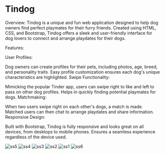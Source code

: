 # Tindog

Overview:
Tindog is a unique and fun web application designed to help dog owners find perfect playmates for their furry friends. Created using HTML, CSS, and Bootstrap, Tindog offers a sleek and user-friendly interface for dog lovers to connect and arrange playdates for their dogs.

Features:

User Profiles:

Dog owners can create profiles for their pets, including photos, age, breed, and personality traits.
Easy profile customization ensures each dog's unique characteristics are highlighted.
Swipe Functionality:

Mimicking the popular Tinder app, users can swipe right to like and left to pass on other dog profiles.
Helps in quickly finding potential playmates for dogs.
Matchmaking:

When two users swipe right on each other's dogs, a match is made.
Matched users can then chat to arrange playdates and share information.
Responsive Design:

Built with Bootstrap, Tindog is fully responsive and looks great on all devices, from desktops to mobile phones.
Ensures a seamless experience regardless of the device used.

![ss5](https://github.com/AaradhyaNegi/Tindog/assets/93624613/0661f949-2c4c-4257-a1b3-334ba07b354a)
![ss4](https://github.com/AaradhyaNegi/Tindog/assets/93624613/e64bac12-48ad-4f2e-96f7-4207de3fafd2)
![ss3](https://github.com/AaradhyaNegi/Tindog/assets/93624613/bab8bd07-010c-4623-9ad1-6421741df32a)
![ss2](https://github.com/AaradhyaNegi/Tindog/assets/93624613/d05865ec-5e5e-4258-8544-c17df804ddfd)
![ss1](https://github.com/AaradhyaNegi/Tindog/assets/93624613/35de7a79-f66d-422c-b91f-7b552e867145)
![ss6](https://github.com/AaradhyaNegi/Tindog/assets/93624613/d30c4155-5c77-4e6d-970b-10b4206363d4)
